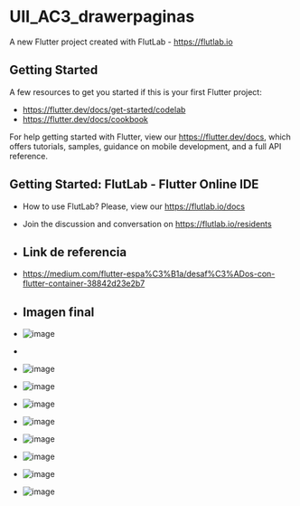 # UII_AC3_drawerpaginas

A new Flutter project created with FlutLab - https://flutlab.io

## Getting Started

A few resources to get you started if this is your first Flutter project:

- https://flutter.dev/docs/get-started/codelab
- https://flutter.dev/docs/cookbook

For help getting started with Flutter, view our
https://flutter.dev/docs, which offers tutorials,
samples, guidance on mobile development, and a full API reference.

## Getting Started: FlutLab - Flutter Online IDE

- How to use FlutLab? Please, view our https://flutlab.io/docs
- Join the discussion and conversation on https://flutlab.io/residents

- ## Link de referencia
- https://medium.com/flutter-espa%C3%B1a/desaf%C3%ADos-con-flutter-container-38842d23e2b7

- ## Imagen final

- ![image](https://github.com/SUPaezRivas/UII_AC3_drawer/assets/143548332/7db99b97-15b8-44b3-b41c-6a331f82db70)
- 
- ![image](https://github.com/SUPaezRivas/UII_AC3_drawer/assets/143548332/4601e8f0-e66e-47d2-a1cb-c8d6e59a5714)

- ![image](https://github.com/SUPaezRivas/UII_AC3_drawer/assets/143548332/d719c30d-4793-4362-a751-0065cf457edf)

- ![image](https://github.com/SUPaezRivas/UII_AC3_drawer/assets/143548332/ea74e654-f3e9-432a-99c1-94cbb10687ec)

- ![image](https://github.com/SUPaezRivas/UII_AC3_drawer/assets/143548332/26267d2a-2a90-4181-b0ab-35099db355ea)

- ![image](https://github.com/SUPaezRivas/UII_AC3_drawer/assets/143548332/421d6f87-34e2-456e-9289-5416d5aedeb5)

- ![image](https://github.com/SUPaezRivas/UII_AC3_drawer/assets/143548332/64cc1e24-80d1-473c-8de9-4fdddc650374)

- ![image](https://github.com/SUPaezRivas/UII_AC3_drawer/assets/143548332/1ddf8398-dc97-4ebf-90da-dd41ac48dd63)

- ![image](https://github.com/SUPaezRivas/UII_AC3_drawer/assets/143548332/d89b8298-5d4c-48c2-baac-8c648659c4fc)









